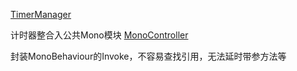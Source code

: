 [TimerManager](file://assets/Scripts/ProjectBase/Time/TimerManager.cs)

计时器整合入公共Mono模块
[MonoController](file:///G:/Unity/Unity%E9%A1%B9%E7%9B%AE/2D/Assets/Scripts/Managers/MonoController.cs)

封装MonoBehaviour的Invoke，不容易查找引用，无法延时带参方法等